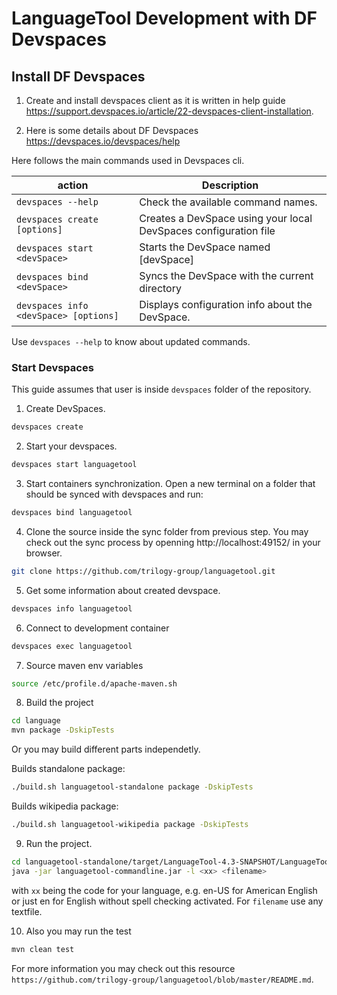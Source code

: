 # LanguageTool Development with DF Devspaces 

## Install DF Devspaces

1. Create and install devspaces client as it is written in help guide https://support.devspaces.io/article/22-devspaces-client-installation.

2. Here is some details about DF Devspaces https://devspaces.io/devspaces/help

Here follows the main commands used in Devspaces cli. 

|action   |Description                                                                                   |
|---------|----------------------------------------------------------------------------------------------|
|`devspaces --help`                    |Check the available command names.                               |
|`devspaces create [options]`          |Creates a DevSpace using your local DevSpaces configuration file |
|`devspaces start <devSpace>`          |Starts the DevSpace named \[devSpace\]                           |
|`devspaces bind <devSpace>`           |Syncs the DevSpace with the current directory                    |
|`devspaces info <devSpace> [options]` |Displays configuration info about the DevSpace.                  |

Use `devspaces --help` to know about updated commands.


### Start Devspaces 

This guide assumes that user is inside `devspaces` folder of the repository.

1.  Create DevSpaces.

```bash
devspaces create
```

2. Start your devspaces.
```bash
devspaces start languagetool
```

3. Start containers synchronization. Open a new terminal on a folder that should be synced with devspaces and run:

```bash
devspaces bind languagetool
```

4. Clone the source inside the sync folder from previous step. You may check out the sync process by openning http://localhost:49152/ in your browser.

```bash
git clone https://github.com/trilogy-group/languagetool.git
```

5. Get some information about created devspace. 

```bash
devspaces info languagetool
```

6. Connect to development container

```bash
devspaces exec languagetool
```

7. Source maven env variables

```bash
source /etc/profile.d/apache-maven.sh
```

8. Build the project 

```bash
cd language
mvn package -DskipTests
```

Or you may build different parts independetly.

Builds standalone package:

```bash
./build.sh languagetool-standalone package -DskipTests
```

Builds wikipedia package:

```bash
./build.sh languagetool-wikipedia package -DskipTests
```

9. Run the project.

```bash
cd languagetool-standalone/target/LanguageTool-4.3-SNAPSHOT/LanguageTool-4.3-SNAPSHOT
java -jar languagetool-commandline.jar -l <xx> <filename>
```

with `xx` being the code for your language, e.g. en-US for American English or just en for English without spell checking activated. For `filename` use any textfile.


10. Also you may run the test

```bash
mvn clean test
```

For more information you may check out this resource `https://github.com/trilogy-group/languagetool/blob/master/README.md`.